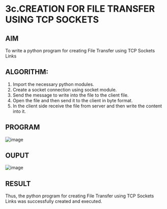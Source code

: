 # 3c.CREATION FOR FILE TRANSFER USING TCP SOCKETS
## AIM
To write a python program for creating File Transfer using TCP Sockets Links
## ALGORITHM:
1. Import the necessary python modules.
2. Create a socket connection using socket module.
3. Send the message to write into the file to the client file.
4. Open the file and then send it to the client in byte format.
5. In the client side receive the file from server and then write the content into it.
## PROGRAM
![image](https://github.com/user-attachments/assets/bcb8b530-754d-4663-8bef-f055c36a7635)


## OUPUT
![image](https://github.com/user-attachments/assets/83bb9aaf-6297-4cf8-ab51-50716a6585d3)


## RESULT
Thus, the python program for creating File Transfer using TCP Sockets Links was 
successfully created and executed.
